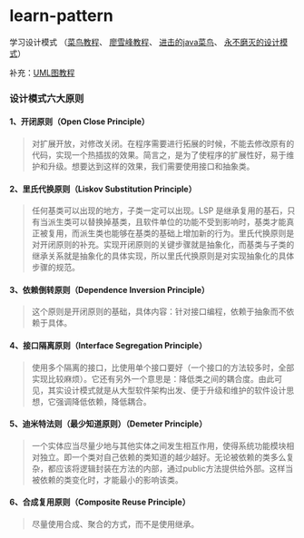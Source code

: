 # learn-pattern
学习设计模式
（[菜鸟教程](https://www.runoob.com/design-pattern/design-pattern-tutorial.html)、
[廖雪峰教程](https://www.liaoxuefeng.com/wiki/1252599548343744/1264742167474528)、
[进击的java菜鸟](https://fhfirehuo.github.io/Attacking-Java-Rookie/Chapter04/designPatterns.html)、
[永不磨灭的设计模式](https://www.zhihu.com/column/c_1371780045040623617)）

补充：[UML图教程](https://cloud.tencent.com/developer/article/1684161)

### 设计模式六大原则

#### 1、开闭原则（Open Close Principle）

>对扩展开放，对修改关闭。在程序需要进行拓展的时候，不能去修改原有的代码，实现一个热插拔的效果。简言之，是为了使程序的扩展性好，易于维护和升级。想要达到这样的效果，我们需要使用接口和抽象类。

#### 2、里氏代换原则（Liskov Substitution Principle）

>任何基类可以出现的地方，子类一定可以出现。LSP 是继承复用的基石，只有当派生类可以替换掉基类，且软件单位的功能不受到影响时，基类才能真正被复用，而派生类也能够在基类的基础上增加新的行为。里氏代换原则是对开闭原则的补充。实现开闭原则的关键步骤就是抽象化，而基类与子类的继承关系就是抽象化的具体实现，所以里氏代换原则是对实现抽象化的具体步骤的规范。

#### 3、依赖倒转原则（Dependence Inversion Principle）

>这个原则是开闭原则的基础，具体内容：针对接口编程，依赖于抽象而不依赖于具体。

#### 4、接口隔离原则（Interface Segregation Principle）

>使用多个隔离的接口，比使用单个接口要好（一个接口的方法较多时，全部实现比较麻烦）。它还有另外一个意思是：降低类之间的耦合度。由此可见，其实设计模式就是从大型软件架构出发、便于升级和维护的软件设计思想，它强调降低依赖，降低耦合。

#### 5、迪米特法则（最少知道原则）（Demeter Principle）

>一个实体应当尽量少地与其他实体之间发生相互作用，使得系统功能模块相对独立。即一个类对自己依赖的类知道的越少越好。无论被依赖的类多么复杂，都应该将逻辑封装在方法的内部，通过public方法提供给外部。这样当被依赖的类变化时，才能最小的影响该类。

#### 6、合成复用原则（Composite Reuse Principle）

>尽量使用合成、聚合的方式，而不是使用继承。
